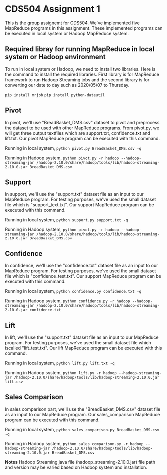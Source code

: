 # CDS504 Assignment 1
This is the group assignemt for CDS504. We've implemented five MapReduce programs in this assignment. These implemented programs can be executed in local system or Hadoop MapReduce system.

## Required libray for running MapReduce in local system or Hadoop environment
To run in local system or Hadoop, we need to install two libraries. Here is the command to install the required libraries. First library is for MapReduce framework to run Hadoop Streaming jobs and the second library is for converting our date to day such as 2020/05/07 to Thursday.

`pip install mrjob`
`pip install python-dateutil`

## Pivot
In pivot, we'll use "BreadBasket_DMS.csv" dataset to pivot and preprocess the dataset to be used with other MapReduce programs. From pivot.py, we will get three output textfiles which are support.txt, confidence.txt and lift.txt. Our pivot MapReduce program can be executed with this command.

Running in local system,
`python pivot.py BreadBasket_DMS.csv -q`

Running in Hadoop system,
`python pivot.py -r hadoop --hadoop-streaming-jar /hadoop-2.10.0/share/hadoop/tools/lib/hadoop-streaming-2.10.0.jar BreadBasket_DMS.csv`

## Support
In support, we'll use the "support.txt" dataset file as an input to our MapReduce program. For testing purposes, we've used the small dataset file which is "support_text.txt". Our support MapReduce program can be executed with this command.

Running in local system,
`python support.py support.txt -q`

Running in Hadoop system,
`python pivot.py -r hadoop --hadoop-streaming-jar /hadoop-2.10.0/share/hadoop/tools/lib/hadoop-streaming-2.10.0.jar BreadBasket_DMS.csv`


## Confidence 
In confidence, we'll use the "confidence.txt" dataset file as an input to our MapReduce program. For testing purposes, we've used the small dataset file which is "confidence_test.txt". Our support MapReduce program can be executed with this command.

Running in local system,
`python confidence.py confidence.txt -q`

Running in Hadoop system,
`python confidence.py -r hadoop --hadoop-streaming-jar /hadoop-2.10.0/share/hadoop/tools/lib/hadoop-streaming-2.10.0.jar confidence.txt`


## Lift
In lift, we'll use the "support.txt" dataset file as an input to our MapReduce program. For testing purposes, we've used the small dataset file which iscalled "lift_test.txt". Our lift MapReduce program can be executed with this command.

Running in local system,
`python lift.py lift.txt -q`

Running in Hadoop system,
`python lift.py -r hadoop --hadoop-streaming-jar /hadoop-2.10.0/share/hadoop/tools/lib/hadoop-streaming-2.10.0.jar lift.csv`

## Sales Comparison
In sales comparison part, we'll use the "BreadBasket_DMS.csv" dataset file as an input to our MapReduce program. Our sales_comparison MapReduce program can be executed with this command.

Running in local system,
`python sales_comparison.py BreadBasket_DMS.csv -q`

Running in Hadoop system,
`python sales_comparison.py -r hadoop --hadoop-streaming-jar /hadoop-2.10.0/share/hadoop/tools/lib/hadoop-streaming-2.10.0.jar BreadBasket_DMS.csv`

**Notes**
Hadoop Streaming java file (hadoop_streaming-2.10.0.jar) file path and version may be varied based on Hadoop system and installation.
